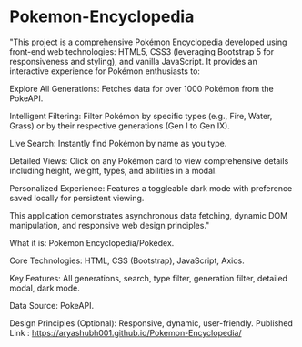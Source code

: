 # Pokemon-Encyclopedia
"This project is a comprehensive Pokémon Encyclopedia developed using front-end web technologies: HTML5, CSS3 (leveraging Bootstrap 5 for responsiveness and styling), and vanilla JavaScript. It provides an interactive experience for Pokémon enthusiasts to:

Explore All Generations: Fetches data for over 1000 Pokémon from the PokeAPI.

Intelligent Filtering: Filter Pokémon by specific types (e.g., Fire, Water, Grass) or by their respective generations (Gen I to Gen IX).

Live Search: Instantly find Pokémon by name as you type.

Detailed Views: Click on any Pokémon card to view comprehensive details including height, weight, types, and abilities in a modal.

Personalized Experience: Features a toggleable dark mode with preference saved locally for persistent viewing.

This application demonstrates asynchronous data fetching, dynamic DOM manipulation, and responsive web design principles."

What it is: Pokémon Encyclopedia/Pokédex.

Core Technologies: HTML, CSS (Bootstrap), JavaScript, Axios.

Key Features: All generations, search, type filter, generation filter, detailed modal, dark mode.

Data Source: PokeAPI.

Design Principles (Optional): Responsive, dynamic, user-friendly.
Published Link : https://aryashubh001.github.io/Pokemon-Encyclopedia/
